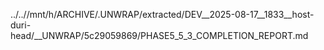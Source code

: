 ../..//mnt/h/ARCHIVE/.UNWRAP/extracted/DEV__2025-08-17__1833__host-duri-head/__UNWRAP/5c29059869/PHASE5_5_3_COMPLETION_REPORT.md